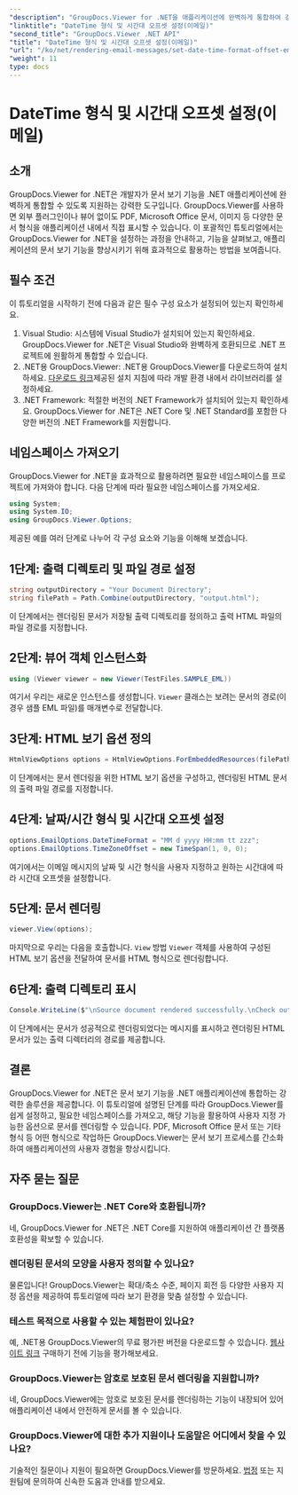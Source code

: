```yaml
---
"description": "GroupDocs.Viewer for .NET을 애플리케이션에 완벽하게 통합하여 강력한 문서 보기 기능을 활용하세요. 사용자 지정 가능한 옵션으로 사용자 경험을 향상시키세요."
"linktitle": "DateTime 형식 및 시간대 오프셋 설정(이메일)"
"second_title": "GroupDocs.Viewer .NET API"
"title": "DateTime 형식 및 시간대 오프셋 설정(이메일)"
"url": "/ko/net/rendering-email-messages/set-date-time-format-offset-email/"
"weight": 11
type: docs
---
```

# DateTime 형식 및 시간대 오프셋 설정(이메일)


## 소개
GroupDocs.Viewer for .NET은 개발자가 문서 보기 기능을 .NET 애플리케이션에 완벽하게 통합할 수 있도록 지원하는 강력한 도구입니다. GroupDocs.Viewer를 사용하면 외부 플러그인이나 뷰어 없이도 PDF, Microsoft Office 문서, 이미지 등 다양한 문서 형식을 애플리케이션 내에서 직접 표시할 수 있습니다. 이 포괄적인 튜토리얼에서는 GroupDocs.Viewer for .NET을 설정하는 과정을 안내하고, 기능을 살펴보고, 애플리케이션의 문서 보기 기능을 향상시키기 위해 효과적으로 활용하는 방법을 보여줍니다.
## 필수 조건
이 튜토리얼을 시작하기 전에 다음과 같은 필수 구성 요소가 설정되어 있는지 확인하세요.
1. Visual Studio: 시스템에 Visual Studio가 설치되어 있는지 확인하세요. GroupDocs.Viewer for .NET은 Visual Studio와 완벽하게 호환되므로 .NET 프로젝트에 원활하게 통합할 수 있습니다.
2. .NET용 GroupDocs.Viewer: .NET용 GroupDocs.Viewer를 다운로드하여 설치하세요. [다운로드 링크](https://releases.groupdocs.com/viewer/net/)제공된 설치 지침에 따라 개발 환경 내에서 라이브러리를 설정하세요.
3. .NET Framework: 적절한 버전의 .NET Framework가 설치되어 있는지 확인하세요. GroupDocs.Viewer for .NET은 .NET Core 및 .NET Standard를 포함한 다양한 버전의 .NET Framework를 지원합니다.

## 네임스페이스 가져오기
GroupDocs.Viewer for .NET을 효과적으로 활용하려면 필요한 네임스페이스를 프로젝트에 가져와야 합니다. 다음 단계에 따라 필요한 네임스페이스를 가져오세요.

```csharp
using System;
using System.IO;
using GroupDocs.Viewer.Options;
```


제공된 예를 여러 단계로 나누어 각 구성 요소와 기능을 이해해 보겠습니다.
## 1단계: 출력 디렉토리 및 파일 경로 설정
```csharp
string outputDirectory = "Your Document Directory";
string filePath = Path.Combine(outputDirectory, "output.html");
```
이 단계에서는 렌더링된 문서가 저장될 출력 디렉토리를 정의하고 출력 HTML 파일의 파일 경로를 지정합니다.
## 2단계: 뷰어 객체 인스턴스화
```csharp
using (Viewer viewer = new Viewer(TestFiles.SAMPLE_EML))
```
여기서 우리는 새로운 인스턴스를 생성합니다. `Viewer` 클래스는 보려는 문서의 경로(이 경우 샘플 EML 파일)를 매개변수로 전달합니다.
## 3단계: HTML 보기 옵션 정의
```csharp
HtmlViewOptions options = HtmlViewOptions.ForEmbeddedResources(filePath);
```
이 단계에서는 문서 렌더링을 위한 HTML 보기 옵션을 구성하고, 렌더링된 HTML 문서의 출력 파일 경로를 지정합니다.
## 4단계: 날짜/시간 형식 및 시간대 오프셋 설정
```csharp
options.EmailOptions.DateTimeFormat = "MM d yyyy HH:mm tt zzz";
options.EmailOptions.TimeZoneOffset = new TimeSpan(1, 0, 0);
```
여기에서는 이메일 메시지의 날짜 및 시간 형식을 사용자 지정하고 원하는 시간대에 따라 시간대 오프셋을 설정합니다.
## 5단계: 문서 렌더링
```csharp
viewer.View(options);
```
마지막으로 우리는 다음을 호출합니다. `View` 방법 `Viewer` 객체를 사용하여 구성된 HTML 보기 옵션을 전달하여 문서를 HTML 형식으로 렌더링합니다.
## 6단계: 출력 디렉토리 표시
```csharp
Console.WriteLine($"\nSource document rendered successfully.\nCheck output in {outputDirectory}.");
```
이 단계에서는 문서가 성공적으로 렌더링되었다는 메시지를 표시하고 렌더링된 HTML 문서가 있는 출력 디렉터리의 경로를 제공합니다.

## 결론
GroupDocs.Viewer for .NET은 문서 보기 기능을 .NET 애플리케이션에 통합하는 강력한 솔루션을 제공합니다. 이 튜토리얼에 설명된 단계를 따라 GroupDocs.Viewer를 쉽게 설정하고, 필요한 네임스페이스를 가져오고, 해당 기능을 활용하여 사용자 지정 가능한 옵션으로 문서를 렌더링할 수 있습니다. PDF, Microsoft Office 문서 또는 기타 형식 등 어떤 형식으로 작업하든 GroupDocs.Viewer는 문서 보기 프로세스를 간소화하여 애플리케이션의 사용자 경험을 향상시킵니다.
## 자주 묻는 질문
### GroupDocs.Viewer는 .NET Core와 호환됩니까?
네, GroupDocs.Viewer for .NET은 .NET Core를 지원하여 애플리케이션 간 플랫폼 호환성을 확보할 수 있습니다.
### 렌더링된 문서의 모양을 사용자 정의할 수 있나요?
물론입니다! GroupDocs.Viewer는 확대/축소 수준, 페이지 회전 등 다양한 사용자 지정 옵션을 제공하여 튜토리얼에 따라 보기 환경을 맞춤 설정할 수 있습니다.
### 테스트 목적으로 사용할 수 있는 체험판이 있나요?
예, .NET용 GroupDocs.Viewer의 무료 평가판 버전을 다운로드할 수 있습니다. [웹사이트 링크](https://releases.groupdocs.com/viewer/net/) 구매하기 전에 기능을 평가해보세요.
### GroupDocs.Viewer는 암호로 보호된 문서 렌더링을 지원합니까?
네, GroupDocs.Viewer에는 암호로 보호된 문서를 렌더링하는 기능이 내장되어 있어 애플리케이션 내에서 안전하게 문서를 볼 수 있습니다.
### GroupDocs.Viewer에 대한 추가 지원이나 도움말은 어디에서 찾을 수 있나요?
기술적인 질문이나 지원이 필요하면 GroupDocs.Viewer를 방문하세요. [법정](https://forum.groupdocs.com/c/viewer/9) 또는 지원팀에 문의하여 신속한 도움과 안내를 받으세요.